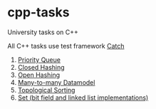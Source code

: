 # cpp-tasks
University tasks on C++

All C++ tasks use test framework [Catch](https://github.com/philsquared/Catch)

1. [Priority Queue](priority-queue/)
2. [Closed Hashing](closed-hash/)
3. [Open Hashing](open-hash/)
4. [Many-to-many Datamodel](many-to-many/)
5. [Topological Sorting](topological-sorting/)
6. [Set (bit field and linked list implementations)](set/)
